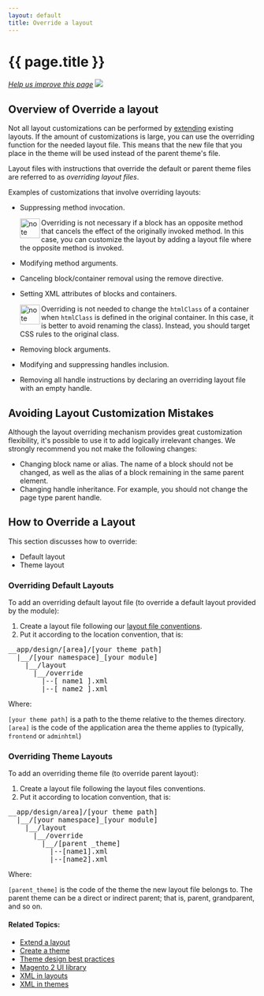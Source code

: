```yaml
---
layout: default 
title: Override a layout
---
```

 
<h1 id="fedg_layout_override">{{ page.title }}</h1>

<p><a href="{{ site.githuburl }}frontend-dev-guide/layouts/layout-override.md" target="_blank"><em>Help us improve this page</em></a>&nbsp;<img src="{{ site.baseurl }}common/images/newWindow.gif"/></p>

<h2 id="fedg_layout_override_overview">Overview of Override a layout</h2>

Not all layout customizations can be performed by <a href="{{ site.gdeurl }}frontend-dev-guide/layouts/layout-extend.html">extending</a> existing layouts. If the amount of customizations is large, you can use the overriding function for the needed layout file. This means that the new file that you place in the theme will be used instead of the parent theme's file.

Layout files with instructions that override the default or parent theme files are referred to as *overriding layout files*.
 
Examples of customizations that involve overriding layouts:

*	Suppressing method invocation.

	<div class="bs-callout bs-callout-info" id="info">
	<img src="{{ site.baseurl }}common/images/icon_note.png" alt="note" align="left" width="40" />
	<span class="glyphicon-class">
		<p>Overriding is not necessary if a block has an opposite method that cancels the effect of the originally invoked method. In this case, you can customize the layout by adding a layout file where the opposite method is invoked.</p></span>
	</div>
	
*	Modifying method arguments.
*	Canceling block/container removal using the remove directive.
*	Setting XML attributes of blocks and containers.

	<div class="bs-callout bs-callout-info" id="info">
	<img src="{{ site.baseurl }}common/images/icon_note.png" alt="note" align="left" width="40" />
	<span class="glyphicon-class">
		<p>Overriding is not needed to change the <code>htmlClass</code> of a container when <code>htmlClass</code> is defined in the original container. In this case, it is better to avoid renaming the class). Instead, you should target CSS rules to the original class.</p></span>
	</div>

*	Removing block arguments.
*	Modifying and suppressing handles inclusion.
*	Removing all handle instructions by declaring an overriding layout file with an empty handle.

<h2 id="layout_override_bad">Avoiding Layout Customization Mistakes</h2>

Although the layout overriding mechanism provides great customization flexibility, it's possible to use it to add logically irrelevant changes. We strongly recommend you not make the following changes:

*	Changing block name or alias. The name of a block should not be changed, as well as the alias of a block remaining in the same parent element.
*	Changing handle inheritance. For example, you should not change the page type parent handle.


<h2 id="fedg_layout_override_howto">How to Override a Layout</h2>

This section discusses how to override:

*	Default layout
*	Theme layout

<h3 id="fedg_layout_override_default">Overriding Default Layouts</h3>

To add an overriding default layout file (to override a default layout provided by the module):

1.	Create a layout file following our <a href="{{ site.gdeurl }}frontend-dev-guide/layouts/theme-overview.html#layout_conventions">layout file conventions</a>.
2.	Put it according to the location convention, that is:

<pre>__app/design/[area]/[your theme path]
  |__/[your namespace]_[your module]
    |__/layout
      |__/override
        |--[ name1 ].xml
        |--[ name2 ].xml</pre>

Where:

`[your theme path]` is a path to the theme relative to the themes directory.
`[area]` is the code of the application area the theme applies to (typically, `frontend` or `adminhtml`)

<h3 id="fedg_layout_override_theme">Overriding Theme Layouts</h3>

To add an overriding theme file (to override parent layout):

1.	Create a layout file following the layout files conventions.
2.	Put it according to location convention, that is:

<pre>__app/design/area]/[your theme path]
  |__/[your namespace]_[your module]
    |__/layout
      |__/override
        |__/[parent _theme]
          |--[name1].xml  
          |--[name2].xml</pre>

Where:

`[parent_theme]` is the code of the theme the new layout file belongs to. The parent theme can be a direct or indirect parent; that is, parent, grandparent, and so on.




#### Related Topics:

*	<a href="{{ site.gdeurl }}frontend-dev-guide/layouts/layout-extend.html">Extend a layout</a>
*	<a href="{{ site.gdeurl }}frontend-dev-guide/themes/theme-create.html">Create a theme</a>
*	<a href="{{ site.gdeurl }}frontend-dev-guide/responsive-web-design/theme-best-practices.html">Theme design best practices</a>
*	<a href="{{ site.gdeurl }}frontend-dev-guide/css-topics/theme-ui-lib.html">Magento 2 UI library</a>
*	<a href="{{ site.gdeurl }}frontend-dev-guide/layouts/layout-xml.html">XML in layouts</a>
*	<a href="{{ site.gdeurl }}frontend-dev-guide/layouts/layout-xml.html">XML in themes</a>